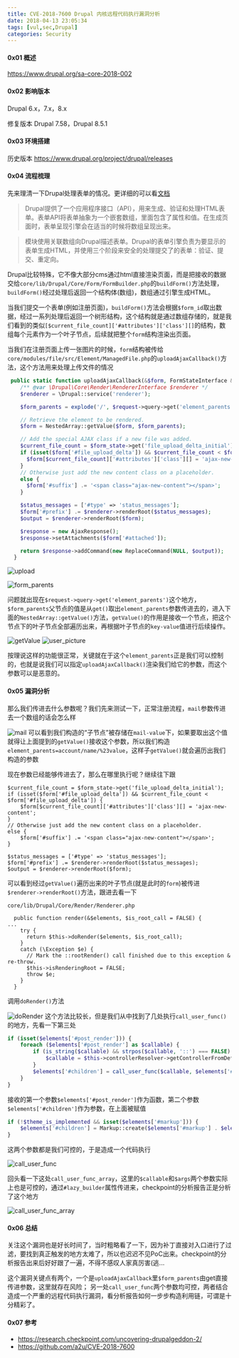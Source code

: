 ```yaml
---
title: CVE-2018-7600 Drupal 内核远程代码执行漏洞分析
date: 2018-04-13 23:05:34
tags: [vul,sec,Drupal]
categories: Security
---
```


#### 0x01 概述
https://www.drupal.org/sa-core-2018-002

#### 0x02 影响版本
Drupal 6.x，7.x，8.x

修复版本
Drupal 7.58，Drupal 8.5.1

#### 0x03 环境搭建
历史版本
https://www.drupal.org/project/drupal/releases


#### 0x04 流程梳理
先来理清一下Drupal处理表单的情况。更详细的可以看[文档](http://www.thinkindrupal.com/node/1100)

> Drupal提供了一个应用程序接口（API），用来生成、验证和处理HTML表单。表单API将表单抽象为一个嵌套数组，里面包含了属性和值。在生成页面时，表单呈现引擎会在适当的时候将数组呈现出来。

> 模块使用关联数组向Drupal描述表单。Drupal的表单引擎负责为要显示的表单生成HTML，并使用三个阶段来安全的处理提交了的表单：验证、提交、重定向。

Drupal比较特殊，它不像大部分cms通过html直接渲染页面，而是把接收的数据交给`core/lib/Drupal/Core/Form/FormBuilder.php`的`buildForm()`方法处理，`buildForm()`经过处理后返回一个结构体(数组)，数组通过引擎生成HTML。

当我们提交一个表单(例如注册页面)，`buildForm()`方法会根据`$form_id`取出数据，经过一系列处理后返回一个树形结构，这个结构就是通过数组存储的，就是我们看到的类似`[$current_file_count]['#attributes']['class'][]`的结构，数组每个元素作为一个叶子节点，后续就把整个`form`结构渲染出页面。

当我们在注册页面上传一张图片的时候，`form`结构被传给`core/modules/file/src/Element/ManagedFile.php`的`uploadAjaxCallback()`方法，这个方法用来处理上传文件的情况
```php
 public static function uploadAjaxCallback(&$form, FormStateInterface &$form_state, Request $request) {
    /** @var \Drupal\Core\Render\RendererInterface $renderer */
    $renderer = \Drupal::service('renderer');

    $form_parents = explode('/', $request->query->get('element_parents'));

    // Retrieve the element to be rendered.
    $form = NestedArray::getValue($form, $form_parents);

    // Add the special AJAX class if a new file was added.
    $current_file_count = $form_state->get('file_upload_delta_initial');
    if (isset($form['#file_upload_delta']) && $current_file_count < $form['#file_upload_delta']) {
      $form[$current_file_count]['#attributes']['class'][] = 'ajax-new-content';
    }
    // Otherwise just add the new content class on a placeholder.
    else {
      $form['#suffix'] .= '<span class="ajax-new-content"></span>';
    }

    $status_messages = ['#type' => 'status_messages'];
    $form['#prefix'] .= $renderer->renderRoot($status_messages);
    $output = $renderer->renderRoot($form);

    $response = new AjaxResponse();
    $response->setAttachments($form['#attached']);

    return $response->addCommand(new ReplaceCommand(NULL, $output));
  }
```

![upload](https://ob5vt1k7f.qnssl.com/8b1t3)

![form_parents](https://ob5vt1k7f.qnssl.com/Q3ys0)

问题就出现在`$request->query->get('element_parents')`这个地方，`$form_parents`父节点的值是从`get()`取出`element_parents`参数传进去的，进入下面的`NestedArray::getValue()`方法，`getValue()`的作用是接收一个节点，把这个节点下的叶子节点全部遍历出来，再根据叶子节点的`key-value`值进行后续操作。

![getValue](https://ob5vt1k7f.qnssl.com/39ciX)
![user_picture](https://ob5vt1k7f.qnssl.com/f8qiO)

按理说这样的功能很正常，关键就在于这个`element_parents`正是我们可以控制的，也就是说我们可以指定`uploadAjaxCallback()`渲染我们给它的参数，而这个参数可以是恶意的。

#### 0x05 漏洞分析
那么我们传进去什么参数呢？我们先来测试一下，正常注册流程，`mail`参数传进去一个数组的话会怎么样

![mail](https://ob5vt1k7f.qnssl.com/KJE50)
可以看到我们构造的“子节点”被存储在`mail-value`下，如果要取出这个值就得让上面提到的`getValue()`接收这个参数，所以我们构造`element_parents=account/name/%23value`，这样子`getValue()`就会遍历出我们构造的参数

现在参数已经能够传进去了，那么在哪里执行呢？继续往下跟
```pytho
$current_file_count = $form_state->get('file_upload_delta_initial');
if (isset($form['#file_upload_delta']) && $current_file_count < $form['#file_upload_delta']) {
	$form[$current_file_count]['#attributes']['class'][] = 'ajax-new-content';
}
// Otherwise just add the new content class on a placeholder.
else {
	$form['#suffix'] .= '<span class="ajax-new-content"></span>';
}

$status_messages = ['#type' => 'status_messages'];
$form['#prefix'] .= $renderer->renderRoot($status_messages);
$output = $renderer->renderRoot($form);
```
可以看到经过`getValue()`遍历出来的叶子节点(就是此时的`form`)被传进`$renderer->renderRoot()`方法，跟进去看一下

`core/lib/Drupal/Core/Render/Renderer.php`
```
  public function render(&$elements, $is_root_call = FALSE) {
...
    try {
      return $this->doRender($elements, $is_root_call);
    }
    catch (\Exception $e) {
      // Mark the ::rootRender() call finished due to this exception & re-throw.
      $this->isRenderingRoot = FALSE;
      throw $e;
    }
  }
```
调用`doRender()`方法

![doRender](http://ob5vt1k7f.qnssl.com/6Htxw)
这个方法比较长，但是我们从中找到了几处执行`call_user_func()`的地方，先看一下第三处
```php
if (isset($elements['#post_render'])) {
    foreach ($elements['#post_render'] as $callable) {
        if (is_string($callable) && strpos($callable, '::') === FALSE) {
            $callable = $this->controllerResolver->getControllerFromDefinition($callable);
        }
        $elements['#children'] = call_user_func($callable, $elements['#children'], $elements);
    }
}
```
接收的第一个参数`$elements['#post_render']`作为函数，第二个参数`$elements['#children']`作为参数，在上面被赋值
```php
if (!$theme_is_implemented && isset($elements['#markup'])) {
    $elements['#children'] = Markup::create($elements['#markup'] . $elements['#children']);
}
```
这两个参数都是我们可控的，于是造成一个代码执行

![call_user_func](https://ob5vt1k7f.qnssl.com/jHlV8)


回头看一下这处`call_user_func_array`，这里的`$callable`和`$args`两个参数实际上也是可控的，通过`#lazy_builder`属性传进来，checkpoint的分析报告正是分析了这个地方

![call_user_func_array](http://ob5vt1k7f.qnssl.com/QlR23)

#### 0x06 总结
关注这个漏洞也是好长时间了，当时粗略看了一下，因为补丁直接对入口进行了过滤，要找到真正触发的地方太难了，所以也迟迟不见PoC出来。checkpoint的分析报告出来后好好跟了一遍，不得不感叹人家真厉害(逃...

这个漏洞关键点有两个，一个是`uploadAjaxCallback`里`$form_parents`由get直接传进参数，这里就存在风险；
另一处`call_user_func`两个参数均可控，两者结合造成一个严重的远程代码执行漏洞，看分析报告如何一步步构造利用链，可谓是十分精彩了。



#### 0x07 参考
- https://research.checkpoint.com/uncovering-drupalgeddon-2/
- https://github.com/a2u/CVE-2018-7600













